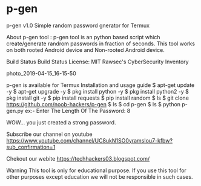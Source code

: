 # p-gen
p-gen v1.0
Simple random password gnerator for Termux

About p-gen tool :
p-gen tool is an python based script which create/generate randrom passwords in fraction of seconds. This tool works on both rooted Android device and Non-rooted Android device.

Build Status Build Status License: MIT Rawsec's CyberSecurity Inventory

photo_2019-04-15_16-15-50

p-gen is available for
Termux
Installation and usage guide
$ apt-get update -y
$ apt-get upgrade -y
$ pkg install python -y 
$ pkg install python2 -y
$ pkg install git -y
$ pip install requests
$ pip install random
$ ls
$ git clone https://github.com/noob-hackers/p-gen
$ ls
$ cd p-gen
$ ls
$ python p-gen.py
ex:- Enter The Length Of The Password: 8

WOW... you just created a strong password.

Subscribe our channel on youtube
https://www.youtube.com/channel/UC8ukN1SO0yramsIou7-kfbw?sub_confirmation=1

Chekout our webite
https://techhackers03.blogspot.com/

Warning
This tool is only for educational purpose. If you use this tool for other purposes except education we will not be responsible in such cases.
